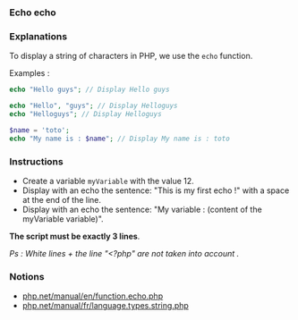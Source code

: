 ### Echo echo

### Explanations

To display a string of characters in PHP, we use the `echo` function.

Examples :

```php
echo "Hello guys"; // Display Hello guys

echo "Hello", "guys"; // Display Helloguys
echo "Helloguys"; // Display Helloguys

$name = 'toto';
echo "My name is : $name"; // Display My name is : toto
```

### Instructions

- Create a variable `myVariable` with the value 12.
- Display with an echo the sentence: "This is my first echo !" with a space at the end of the line.
- Display with an echo the sentence: "My variable : (content of the myVariable variable)".

**The script must be exactly 3 lines**.

_Ps : White lines + the line "<?php" are not taken into account
._

### Notions

- [php.net/manual/en/function.echo.php](https://www.php.net/manual/en/function.echo.php)
- [php.net/manual/fr/language.types.string.php](https://www.php.net/manual/fr/language.types.string.php)
